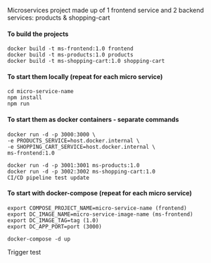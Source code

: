Microservices project made up of 1 frontend service and 2 backend services: products & shopping-cart

#### To build the projects
    docker build -t ms-frontend:1.0 frontend
    docker build -t ms-products:1.0 products
    docker build -t ms-shopping-cart:1.0 shopping-cart

#### To start them locally (repeat for each micro service)
    cd micro-service-name 
    npm install
    npm run
    

#### To start them as docker containers - separate commands
    docker run -d -p 3000:3000 \
    -e PRODUCTS_SERVICE=host.docker.internal \
    -e SHOPPING_CART_SERVICE=host.docker.internal \
    ms-frontend:1.0

    docker run -d -p 3001:3001 ms-products:1.0
    docker run -d -p 3002:3002 ms-shopping-cart:1.0
    CI/CD pipeline test update
 

#### To start with docker-compose (repeat for each micro service)
    export COMPOSE_PROJECT_NAME=micro-service-name (frontend)
    export DC_IMAGE_NAME=micro-service-image-name (ms-frontend)
    export DC_IMAGE_TAG=tag (1.0)
    export DC_APP_PORT=port (3000)

    docker-compose -d up
Trigger test
